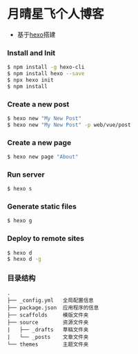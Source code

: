 # 月晴星飞个人博客

- 基于[hexo](https://hexo.io/zh-cn/docs/)搭建

### Install and Init

``` bash
$ npm install -g hexo-cli
$ npm install hexo --save
$ npx hexo init
$ npm install
```

### Create a new post

``` bash
$ hexo new "My New Post"
$ hexo new "My New Post" -p web/vue/post
```

### Create a new page

``` bash
$ hexo new page "About"
```

### Run server

``` bash
$ hexo s
```

### Generate static files

``` bash
$ hexo g
```

### Deploy to remote sites

``` bash
$ hexo d
$ hexo d -g
```

### 目录结构

```
.
├── _config.yml   全局配置信息
├── package.json  应用程序的信息
├── scaffolds     模版文件夹
├── source        资源文件夹
|   ├── _drafts   草稿文件夹
|   └── _posts    文章文件夹
└── themes        主题文件夹
```